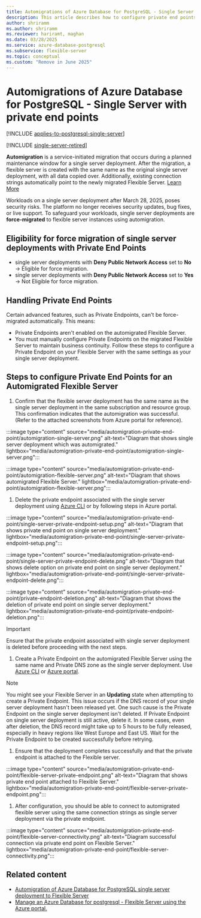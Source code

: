 ```yaml
---
title: Automigrations of Azure Database for PostgreSQL - Single Server with Private End Points
description: This article describes how to configure private end points for an automigrated Azure Database for PostgreSQL Flexible Server instance.
author: shriramm
ms.author: shriramm
ms.reviewer: hariramt, maghan
ms.date: 03/28/2025
ms.service: azure-database-postgresql
ms.subservice: flexible-server
ms.topic: conceptual
ms.custom: "Remove in June 2025"
---
```


# Automigrations of Azure Database for PostgreSQL - Single Server with private end points

[!INCLUDE [applies-to-postgresql-single-server](../includes/applies-to-postgresql-single-server.md)]

[!INCLUDE [single-server-retired](includes/single-server-retired.md)]

**Automigration** is a service-initiated migration that occurs during a planned maintenance window for a single server deployment. After the migration, a flexible server is created with the same name as the original single server deployment, with all data copied over. Additionally, existing connection strings automatically point to the newly migrated Flexible Server. [Learn More](./automigration-single-to-flexible-postgresql.md)

Workloads on a single server deployment after March 28, 2025, poses security risks. The platform no longer receives security updates, bug fixes, or live support. To safeguard your workloads, single server deployments are **force-migrated** to flexible server instances using automigration.

## Eligibility for force migration of single server deployments with Private End Points

- single server deployments with **Deny Public Network Access** set to **No** → Eligible for force migration.
- single server deployments with **Deny Public Network Access** set to **Yes** → Not Eligible for force migration.

## Handling Private End Points

Certain advanced features, such as Private Endpoints, can't be force-migrated automatically. This means:
- Private Endpoints aren't enabled on the automigrated Flexible Server.
- You must manually configure Private Endpoints on the migrated Flexible Server to maintain business continuity. Follow these steps to configure a Private Endpoint on your Flexible Server with the same settings as your single server deployment.

## Steps to configure Private End Points for an Automigrated Flexible Server

1. Confirm that the flexible server deployment has the same name as the single server deployment in the same subscription and resource group. This confirmation indicates that the automigration was successful. (Refer to the attached screenshots from Azure portal for reference).

:::image type="content" source="media/automigration-private-end-point/automigration-single-server.png" alt-text="Diagram that shows single server deployment which was automigrated." lightbox="media/automigration-private-end-point/automigration-single-server.png":::

:::image type="content" source="media/automigration-private-end-point/automigration-flexible-server.png" alt-text="Diagram that shows automigrated Flexible Server." lightbox="media/automigration-private-end-point/automigration-flexible-server.png":::

1. Delete the private endpoint associated with the single server deployment using [Azure CLI](https://learn.microsoft.com/cli/azure/postgres/server/private-endpoint-connection#az-postgres-server-private-endpoint-connection-delete) or by following steps in Azure portal.

:::image type="content" source="media/automigration-private-end-point/single-server-private-endpoint-setup.png" alt-text="Diagram that shows private end point on single server deployment." lightbox="media/automigration-private-end-point/single-server-private-endpoint-setup.png":::

:::image type="content" source="media/automigration-private-end-point/single-server-private-endpoint-delete.png" alt-text="Diagram that shows delete option on private end point on single server deployment." lightbox="media/automigration-private-end-point/single-server-private-endpoint-delete.png":::

:::image type="content" source="media/automigration-private-end-point/private-endpoint-deletion.png" alt-text="Diagram that shows the deletion of private end point on single server deployment." lightbox="media/automigration-private-end-point/private-endpoint-deletion.png":::

> [!IMPORTANT]  
> Ensure that the private endpoint associated with single server deployment is deleted before proceeding with the next steps.
1. Create a Private Endpoint on the automigrated Flexible Server using the same name and Private DNS zone as the single server deployment. Use [Azure CLI](../flexible-server/how-to-networking-servers-deployed-public-access-add-private-endpoint.md?tabs=cli-add-private-endpoint-connection) or [Azure portal](../flexible-server/how-to-networking-servers-deployed-public-access-add-private-endpoint.md?tabs=portal-add-private-endpoint-connections).

> [!NOTE]  
> You might see your Flexible Server in an **Updating** state when attempting to create a Private Endpoint. This issue occurs if the DNS record of your single server deployment hasn't been released yet. One such cause is the Private Endpoint on the single server deployment isn't deleted. If Private Endpoint on single server deployment is still active, delete it.
> In some cases, even after deletion, the DNS record might take up to 5 hours to be fully released, especially in heavy regions like West Europe and East US. Wait for the Private Endpoint to be created successfully before retrying.
1. Ensure that the deployment completes successfully and that the private endpoint is attached to the Flexible server.

:::image type="content" source="media/automigration-private-end-point/flexible-server-private-endpoint.png" alt-text="Diagram that shows private end point attached to Flexible Server." lightbox="media/automigration-private-end-point/flexible-server-private-endpoint.png":::

1. After configuration, you should be able to connect to automigrated flexible server using the same connection strings as single server deployment via the private endpoint.

:::image type="content" source="media/automigration-private-end-point/flexible-server-connectivity.png" alt-text="Diagram successful connection via private end point on Flexible Server." lightbox="media/automigration-private-end-point/flexible-server-connectivity.png":::

## Related content

- [Automigration of Azure Database for PostgreSQL single server deployment to Flexible Server](../migrate/automigration-single-to-flexible-postgresql.md)
- [Manage an Azure Database for postgresql - Flexible Server using the Azure portal.](../flexible-server/how-to-manage-server-portal.md)
